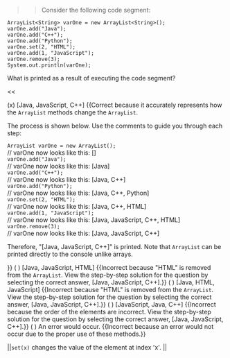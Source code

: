 >>Consider the following code segment:
<pre><code>ArrayList&lt;String&gt; varOne = new ArrayList&lt;String&gt;();
varOne.add("Java");
varOne.add("C++");
varOne.add("Python");
varOne.set(2, "HTML");
varOne.add(1, "JavaScript");
varOne.remove(3);
System.out.println(varOne);
</code></pre>
<p>What is printed as a result of executing the code segment?</p><<

(x) [Java, JavaScript, C++] {{Correct because it accurately represents how the <code>ArrayList</code> methods change the <code>ArrayList</code>. 
<p>The process is shown below. Use the comments to guide you through each step:</p> <code>ArrayList varOne = new ArrayList();</code><br/>// varOne now looks like this: []<br/> <code>varOne.add("Java");</code><br/> // varOne now looks like this: [Java]<br/> <code>varOne.add("C++");</code><br/> // varOne now looks like this: [Java, C++]<br/><code>varOne.add("Python");</code><br/> // varOne now looks like this: [Java, C++, Python]<br/><code>varOne.set(2, "HTML");</code><br/> // varOne now looks like this: [Java, C++, HTML]<br/><code>varOne.add(1, "JavaScript");</code><br/> // varOne now looks like this: [Java, JavaScript, C++, HTML]<br/><code>varOne.remove(3);</code><br/> // varOne now looks like this: [Java, JavaScript, C++] <p>Therefore, "[Java, JavaScript, C++]" is printed. Note that <code>ArrayList</code> can be printed directly to the console unlike arrays.</p>}}
( ) [Java, JavaScript, HTML] {{Incorrect because "HTML" is removed from the <code>ArrayList</code>. View the step-by-step solution for the question by selecting the correct answer, [Java, JavaScript, C++].}}
( ) [Java, HTML, JavaScript] {{Incorrect because "HTML" is removed from the <code>ArrayList</code>. View the step-by-step solution for the question by selecting the correct answer, [Java, JavaScript, C++].}}
( ) [JavaScript, Java, C++] {{Incorrect because the order of the elements are incorrect. View the step-by-step solution for the question by selecting the correct answer, [Java, JavaScript, C++].}}
( ) An error would occur. {{Incorrect because an error would not occur due to the proper use of these methods.}}

||<code>set(x)</code> changes the value of the element at index 'x'. ||
